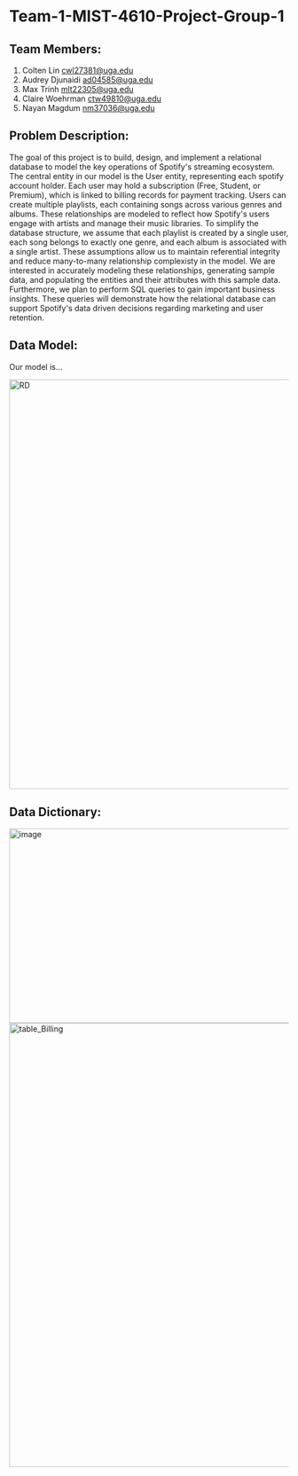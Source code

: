 # Team-1-MIST-4610-Project-Group-1

## Team Members:
1. Colten Lin cwl27381@uga.edu
2. Audrey Djunaidi ad04585@uga.edu
3. Max Trinh mlt22305@uga.edu
4. Claire Woehrman ctw49810@uga.edu
5. Nayan Magdum nm37036@uga.edu

## Problem Description:
The goal of this project is to build, design, and implement a relational database to model the key operations of Spotify's streaming ecosystem. The central entity in our model is the User entity, representing each spotify account holder. Each user may hold a subscription (Free, Student, or Premium), which is linked to billing records for payment tracking. Users can create multiple playlists, each containing songs across various genres and albums. These relationships are modeled to reflect how Spotify's users engage with artists and manage their music libraries. To simplify the database structure, we assume that each playlist is created by a single user, each song belongs to exactly one genre, and each album is associated with a single artist. These assumptions allow us to maintain referential integrity and reduce many-to-many relationship complexisty in the model. We are interested in accurately modeling these relationships, generating sample data, and populating the entities and their attributes with this sample data. Furthermore, we plan to perform SQL queries to gain important business insights. These queries will demonstrate how the relational database can support Spotify's data driven decisions regarding marketing and user retention.


## Data Model:

Our model is...

<img width="1033" height="739" alt="RD" src="https://github.com/user-attachments/assets/0a9ac47e-b413-4782-8d16-294b5b153622" />

## Data Dictionary:
<img width="1307" height="351" alt="image" src="https://github.com/user-attachments/assets/29e9637c-80bc-40f0-9756-4a8060f88ff3" />

<img width="1316" height="801" alt="table_Billing" src="https://github.com/user-attachments/assets/5b02f1d3-bdbd-4fbd-8135-cb959fbf377b" />
